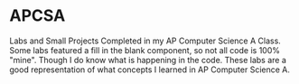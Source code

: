 # APCSA
Labs and Small Projects Completed in my AP Computer Science A Class.
Some labs featured a fill in the blank component, so not all code is 100% "mine". Though I do know what is happening in the code.
These labs are a good representation of what concepts I learned in AP Computer Science A.
